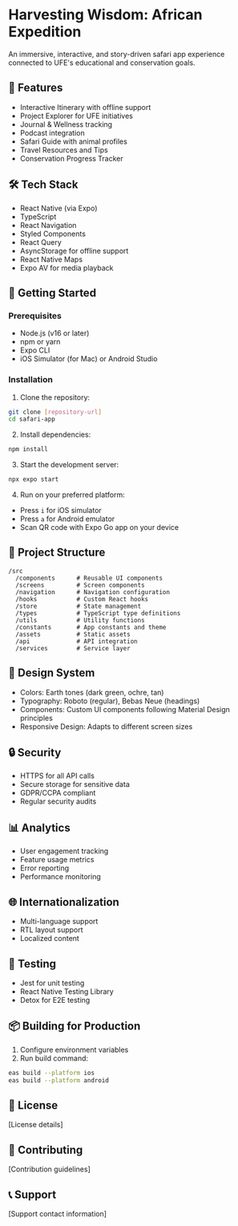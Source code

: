 # Harvesting Wisdom: African Expedition

An immersive, interactive, and story-driven safari app experience connected to UFE's educational and conservation goals.

## 🚀 Features

- Interactive Itinerary with offline support
- Project Explorer for UFE initiatives
- Journal & Wellness tracking
- Podcast integration
- Safari Guide with animal profiles
- Travel Resources and Tips
- Conservation Progress Tracker

## 🛠 Tech Stack

- React Native (via Expo)
- TypeScript
- React Navigation
- Styled Components
- React Query
- AsyncStorage for offline support
- React Native Maps
- Expo AV for media playback

## 📱 Getting Started

### Prerequisites

- Node.js (v16 or later)
- npm or yarn
- Expo CLI
- iOS Simulator (for Mac) or Android Studio

### Installation

1. Clone the repository:
```bash
git clone [repository-url]
cd safari-app
```

2. Install dependencies:
```bash
npm install
```

3. Start the development server:
```bash
npx expo start
```

4. Run on your preferred platform:
- Press `i` for iOS simulator
- Press `a` for Android emulator
- Scan QR code with Expo Go app on your device

## 📁 Project Structure

```
/src
  /components      # Reusable UI components
  /screens         # Screen components
  /navigation      # Navigation configuration
  /hooks           # Custom React hooks
  /store           # State management
  /types           # TypeScript type definitions
  /utils           # Utility functions
  /constants       # App constants and theme
  /assets          # Static assets
  /api             # API integration
  /services        # Service layer
```

## 🎨 Design System

- Colors: Earth tones (dark green, ochre, tan)
- Typography: Roboto (regular), Bebas Neue (headings)
- Components: Custom UI components following Material Design principles
- Responsive Design: Adapts to different screen sizes

## 🔒 Security

- HTTPS for all API calls
- Secure storage for sensitive data
- GDPR/CCPA compliant
- Regular security audits

## 📊 Analytics

- User engagement tracking
- Feature usage metrics
- Error reporting
- Performance monitoring

## 🌐 Internationalization

- Multi-language support
- RTL layout support
- Localized content

## 🧪 Testing

- Jest for unit testing
- React Native Testing Library
- Detox for E2E testing

## 📦 Building for Production

1. Configure environment variables
2. Run build command:
```bash
eas build --platform ios
eas build --platform android
```

## 📄 License

[License details]

## 🤝 Contributing

[Contribution guidelines]

## 📞 Support

[Support contact information] 
